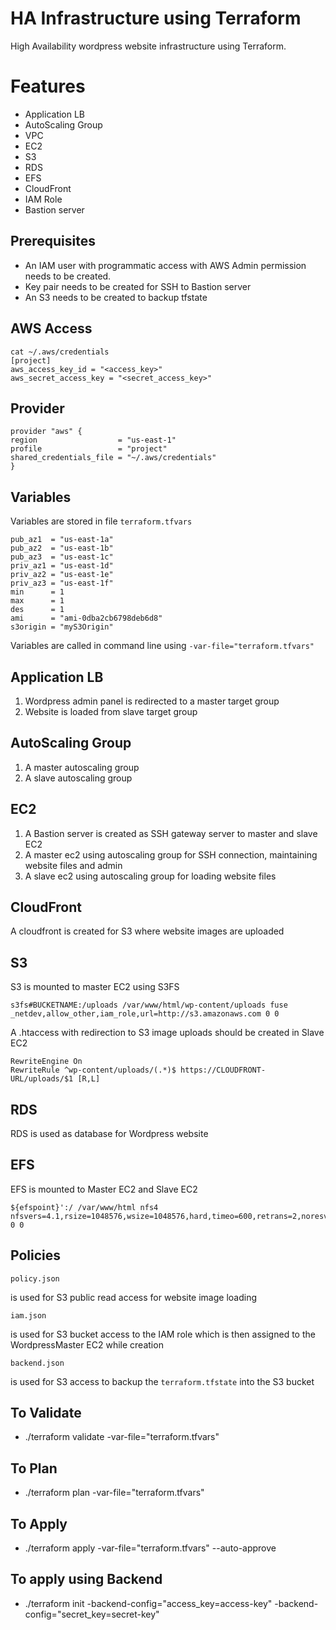 # HA Infrastructure using Terraform

High Availability wordpress website infrastructure using Terraform.

# Features

 - Application LB
 - AutoScaling Group
 - VPC
 - EC2
 - S3
 - RDS
 - EFS
 - CloudFront
 - IAM Role
 - Bastion server

## Prerequisites

 - An IAM user with programmatic access with AWS Admin permission needs to be created.
 - Key pair needs to be created for SSH to Bastion server
 - An S3 needs to be created to backup tfstate

## AWS Access

    cat ~/.aws/credentials 
    [project]
    aws_access_key_id = "<access_key>"
    aws_secret_access_key = "<secret_access_key>"

## Provider

    provider "aws" {
    region                  = "us-east-1"
    profile                 = "project"
    shared_credentials_file = "~/.aws/credentials"
    }

## Variables

Variables are stored in file `terraform.tfvars`

    pub_az1  = "us-east-1a"
    pub_az2  = "us-east-1b"
    pub_az3  = "us-east-1c"
    priv_az1 = "us-east-1d"
    priv_az2 = "us-east-1e"
    priv_az3 = "us-east-1f"
    min      = 1
    max      = 1
    des      = 1
    ami      = "ami-0dba2cb6798deb6d8"
    s3origin = "myS3Origin"

Variables are called in command line using `-var-file="terraform.tfvars"`


## Application LB

 1. Wordpress admin panel is redirected to a master target group
 2. Website is loaded from slave target group

##  AutoScaling Group

 1. A master autoscaling group
 2. A slave autoscaling group

## EC2

 1. A Bastion server is created as SSH gateway server to master and slave EC2
 2. A master ec2 using autoscaling group for SSH connection, maintaining website files and admin
 3. A slave ec2 using autoscaling group for loading website files

## CloudFront

A cloudfront is created for S3 where website images are uploaded

## S3

S3 is mounted to master EC2 using S3FS

    s3fs#BUCKETNAME:/uploads /var/www/html/wp-content/uploads fuse _netdev,allow_other,iam_role,url=http://s3.amazonaws.com 0 0

A .htaccess with redirection to S3 image uploads should be created in Slave EC2

    RewriteEngine On
    RewriteRule ^wp-content/uploads/(.*)$ https://CLOUDFRONT-URL/uploads/$1 [R,L]
  
## RDS

RDS is used as database for Wordpress website

## EFS

EFS is mounted to Master EC2 and Slave EC2

    ${efspoint}':/ /var/www/html nfs4 nfsvers=4.1,rsize=1048576,wsize=1048576,hard,timeo=600,retrans=2,noresvport 0 0
    

## Policies

    policy.json 
is used for S3 public read access for website image loading

    iam.json
is used for S3 bucket access to the IAM role which is then assigned to the WordpressMaster EC2 while creation

    backend.json
   is used for S3 access to backup the `terraform.tfstate` into the S3 bucket


## To Validate

 - ./terraform validate -var-file="terraform.tfvars"

## To Plan

 - ./terraform plan -var-file="terraform.tfvars"

## To Apply

 - ./terraform apply -var-file="terraform.tfvars" --auto-approve

## To apply using Backend

 - ./terraform init -backend-config="access_key=access-key" -backend-config="secret_key=secret-key"
